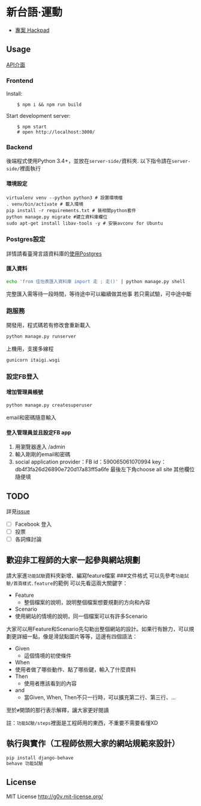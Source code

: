 
新台語·運動
===========

* [專案 Hackpad](https://g0v.hackpad.com/moed7ct-taigi-neologism)


## Usage

[API介面](http://docs.tai5uan5gian5gi2phing5thai5.apiary.io/#)

### Frontend

Install:

        $ npm i && npm run build


Start development server:

        $ npm start
        # open http://localhost:3000/

### Backend

後端程式使用Python 3.4+，並放在`server-side/`資料夾.
以下指令請在`server-side/`裡面執行

#### 環境設定
```python3
virtualenv venv --python python3 # 設置環境檔
. venv/bin/activate # 載入環境
pip install -r requirements.txt # 裝相關python套件
python manage.py migrate #建立資料庫欄位
sudo apt-get install libav-tools -y # 安裝avconv for Ubuntu
```

### Postgres設定
詳情請看臺灣言語資料庫的[使用Postgres](http://tai5-uan5-gian5-gi2-tsu1-liau7-khoo3.readthedocs.org/zh_TW/latest/%E4%BD%BF%E7%94%A8Postgres.html)

#### 匯入資料
```bash
echo 'from 佳怡表匯入資料庫 import 走 ; 走()' | python manage.py shell
```
完整匯入需等待一段時間，等待途中可以繼續做其他事
若只需試驗，可中途中斷

### 跑服務
開發用，程式碼若有修改會重新載入
```bash
python manage.py runserver
```
上機用，支援多線程
```bash
gunicorn itaigi.wsgi
```

### 設定FB登入
#### 增加管理員帳號
```bash
python manage.py createsuperuser
```
email和密碼隨意輸入

#### 登入管理員並且設定FB app
1. 用瀏覽器進入 /admin
2. 輸入剛剛的email和密碼
3. social application
provider：FB 
id：590065061070994
key：db4f3fa26d26890e720d17a83ff5a6fe
最後左下角choose all site
其他欄位隨便填

TODO
----
詳見[issue](https://github.com/g0v/taigi-neologism/issues)

- [ ] Facebook 登入
- [ ] 投票
- [ ] 各詞條討論

歡迎非工程師的大家一起參與網站規劃
-----------
請大家進`功能試驗`資料夾新增、編寫feature檔案
###文件格式
可以先參考`功能試驗/首頁樣式.feature`的範例
可以先看這兩大關鍵字：

- Feature
  -  整個檔案的說明，說明整個檔案想要規劃的方向和內容
-	Scenario
  - 使用網站的情境的說明，同一個檔案可以有許多Scenario

  大家可以用Feature和Scenario先勾勒出整個網站的設計。如果行有餘力，可以規劃更詳細一點，像是滑鼠點圖片等等，這邊有四個語法：

- Given
  - 這個情境的初使條件
-	When
  - 使用者做了哪些動作、點了哪些鍵，輸入了什麼資料
- Then
  - 使用者應該看到的內容
- and
  - 當Given, When, Then不只一行時，可以擴充第二行、第三行、…

至於`#`開頭的那行表示解釋，讓大家更好閱讀

註：`功能試驗/steps`裡面是工程師用的東西，不重要不需要看懂XD

## 執行與實作（工程師依照大家的網站規範來設計）
```bash
pip install django-behave
behave 功能試驗
```


License
-----------

MIT License <http://g0v.mit-license.org/>
